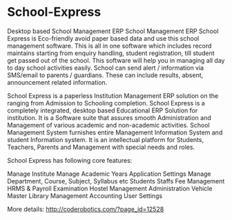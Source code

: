 # School-Express
Desktop based School Management ERP
School Management ERP
School Express is Eco-friendly avoid paper based data and use this school management software. This is all in one software which includes record maintains starting from enquiry handling, student registration, till student get passed out of the school. This software will help you in managing all day to day school activities easily. School can send alert / information via SMS/email to parents / guardians. These can include results, absent, announcement related information.

School Express is a paperless Institution Management ERP solution on the ranging from Admission to Schooling completion. School Express is a completely integrated, desktop based Educational ERP Solution for institution. It is a Software suite that assures smooth Administration and Management of various academic and non-academic activities. School Management System furnishes entire Management Information System and student Information system. It is an intellectual platform for Students, Teachers, Parents and Management with special needs and roles.

School Express has following core features:

Manage Institute
Manage Academic Years
Application Settings
Manage Department, Course, Subject, Syllabus etc
Students
Staffs
Fee Management
HRMS & Payroll
Examination
Hostel Management
Administration
Vehicle Master
Library Management
Accounting
User Settings

More details:
http://coderobotics.com/?page_id=12528
